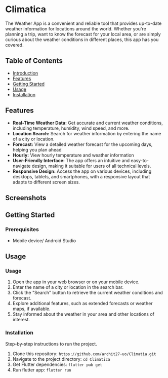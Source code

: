 # Climatica

The Weather App is a convenient and reliable tool that provides up-to-date weather information for locations around the world. Whether you're planning a trip, want to know the forecast for your local area, or are simply curious about the weather conditions in different places, this app has you covered.


## Table of Contents

- [Introduction](#introduction)
- [Features](#features)
- [Getting Started](#getting-started)
- [Usage](#usage)
- [Installation](#installation)

  
## Features

- **Real-Time Weather Data:** Get accurate and current weather conditions, including temperature, humidity, wind speed, and more.
- **Location Search:** Search for weather information by entering the name of a city or location.
- **Forecast:** View a detailed weather forecast for the upcoming days, helping you plan ahead
- **Hourly:** View  hourly temperature and weather information
- **User-Friendly Interface:** The app offers an intuitive and easy-to-navigate design, making it suitable for users of all technical levels.
- **Responsive Design:** Access the app on various devices, including desktops, tablets, and smartphones, with a responsive layout that adapts to different screen sizes.


## Screenshots


## Getting Started


### Prerequisites

- Mobile device/ Android Studio

## Usage

### Usage

1. Open the app in your web browser or on your mobile device.
2. Enter the name of a city or location in the search bar.
3. Click the "Search" button to retrieve the current weather conditions and forecast.
4. Explore additional features, such as extended forecasts or weather maps, if available.
5. Stay informed about the weather in your area and other locations of interest.

 ### Installation

Step-by-step instructions to run the project.

1. Clone this repository: `https://github.com/archit27-uo/Climatia.git`
2. Navigate to the project directory: `cd Climatica`
3. Get Flutter dependencies: `flutter pub get`
4. Run flutter app: `flutter run`
